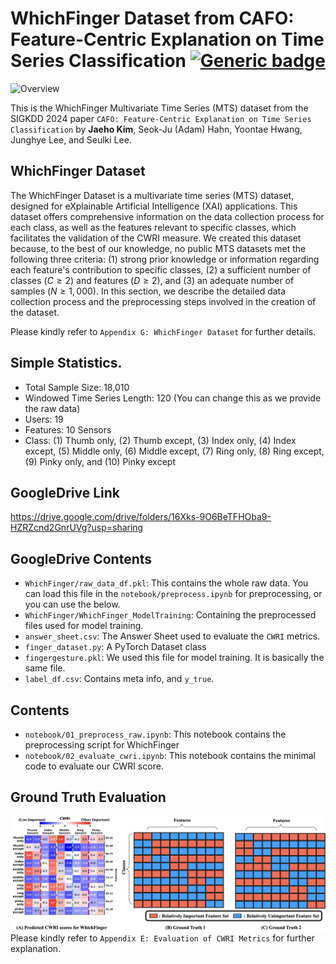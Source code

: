 # WhichFinger Dataset from CAFO: Feature-Centric Explanation on Time Series Classification [![Generic badge](https://img.shields.io/badge/code-official-green.svg)](https://shields.io/)
![Overview](./figures/WhichFinger.png)

This is the WhichFinger Multivariate Time Series (MTS) dataset from the SIGKDD 2024 paper `CAFO: Feature-Centric Explanation on Time Series Classification` by **Jaeho Kim**, Seok-Ju (Adam) Hahn, Yoontae Hwang, Junghye Lee, and Seulki Lee. 


## WhichFinger Dataset
The WhichFinger Dataset is a multivariate time series (MTS) dataset, designed for eXplainable Artificial Intelligence (XAI) applications. This dataset offers comprehensive information on the data collection process for each class, as well as the features relevant to specific classes, which facilitates the validation of the CWRI measure. We created this dataset because, to the best of our knowledge, no public MTS datasets met the following three criteria: (1) strong prior knowledge or information regarding each feature's contribution to specific classes, (2) a sufficient number of classes $(C\geq2)$ and features $(D\geq2)$, and (3) an adequate number of samples $(N\geq1,000)$. In this section, we describe the detailed data collection process and the preprocessing steps involved in the creation of the dataset.

Please kindly refer to `Appendix G: WhichFinger Dataset` for further details.

## Simple Statistics.
- Total Sample Size: 18,010
- Windowed Time Series Length: 120 (You can change this as we provide the raw data)
- Users: 19
- Features: 10 Sensors
- Class: (1) Thumb only, (2) Thumb except, (3) Index only, (4) Index except, (5) Middle only, (6) Middle except, (7) Ring only, (8) Ring except, (9) Pinky only, and (10) Pinky except

## GoogleDrive Link
https://drive.google.com/drive/folders/16Xks-9O6BeTFHOba9-HZRZcnd2GnrUVg?usp=sharing


## GoogleDrive Contents
- `WhichFinger/raw_data_df.pkl`: This contains the whole raw data. You can load this file in the `notebook/preprocess.ipynb` for preprocessing, or you can use the below.
- `WhichFinger/WhichFinger_ModelTraining`: Containing the preprocessed files used for model training.
- `answer_sheet.csv`: The Answer Sheet used to evaluate the `CWRI` metrics.
- `finger_dataset.py`: A PyTorch Dataset class
- `fingergesture.pkl`: We used this file for model training. It is basically the same file.
- `label_df.csv`: Contains meta info, and `y_true`. 


## Contents
- `notebook/01_preprocess_raw.ipynb`: This notebook contains the preprocessing script for WhichFinger
- `notebook/02_evaluate_cwri.ipynb`: This notebook contains the minimal code to evaluate our CWRI score. 

## Ground Truth Evaluation
![GT](./figures/whichfinger_gt.png)
Please kindly refer to `Appendix E: Evaluation of CWRI Metrics` for further explanation.